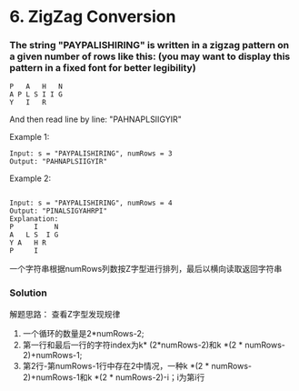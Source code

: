 # 6. ZigZag Conversion

### The string "PAYPALISHIRING" is written in a zigzag pattern on a given number of rows like this: (you may want to display this pattern in a fixed font for better legibility)


```
P   A   H   N
A P L S I I G
Y   I   R
```
And then read line by line: "PAHNAPLSIIGYIR"

Example 1:

```
Input: s = "PAYPALISHIRING", numRows = 3
Output: "PAHNAPLSIIGYIR"
```
Example 2:

```

Input: s = "PAYPALISHIRING", numRows = 4
Output: "PINALSIGYAHRPI"
Explanation:
P     I    N
A   L S  I G
Y A   H R
P     I
```

一个字符串根据numRows列数按Z字型进行排列，最后以横向读取返回字符串

### Solution
解题思路： 查看Z字型发现规律
1. 一个循环的数量是2*numRows-2;
2. 第一行和最后一行的字符index为k* (2*numRows-2)和k *(2 * numRows-2)+numRows-1;
3. 第2行-第numRows-1行中存在2中情况，一种k *(2 * numRows-2)+numRows-1和k *(2 * numRows-2)-i；i为第i行
